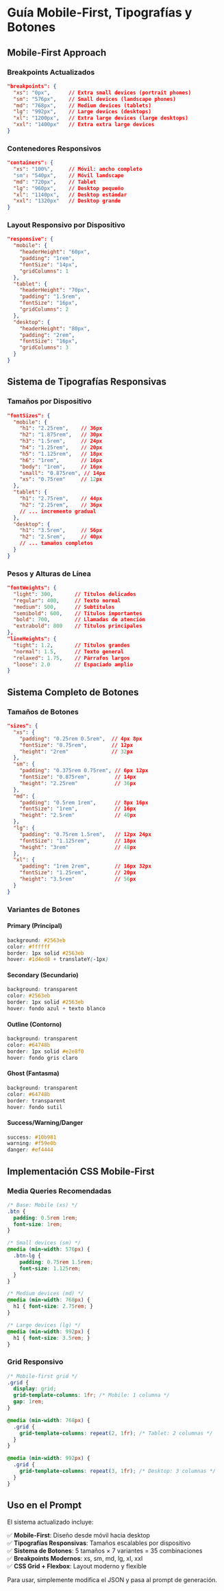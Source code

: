 # Guía Mobile-First, Tipografías y Botones

## Mobile-First Approach

### Breakpoints Actualizados
```json
"breakpoints": {
  "xs": "0px",      // Extra small devices (portrait phones)
  "sm": "576px",    // Small devices (landscape phones)
  "md": "768px",    // Medium devices (tablets)
  "lg": "992px",    // Large devices (desktops)
  "xl": "1200px",   // Extra large devices (large desktops)
  "xxl": "1400px"   // Extra extra large devices
}
```

### Contenedores Responsivos
```json
"containers": {
  "xs": "100%",     // Móvil: ancho completo
  "sm": "540px",    // Móvil landscape
  "md": "720px",    // Tablet
  "lg": "960px",    // Desktop pequeño
  "xl": "1140px",   // Desktop estándar
  "xxl": "1320px"   // Desktop grande
}
```

### Layout Responsivo por Dispositivo
```json
"responsive": {
  "mobile": {
    "headerHeight": "60px",
    "padding": "1rem",
    "fontSize": "14px",
    "gridColumns": 1
  },
  "tablet": {
    "headerHeight": "70px", 
    "padding": "1.5rem",
    "fontSize": "16px",
    "gridColumns": 2
  },
  "desktop": {
    "headerHeight": "80px",
    "padding": "2rem", 
    "fontSize": "16px",
    "gridColumns": 3
  }
}
```

## Sistema de Tipografías Responsivas

### Tamaños por Dispositivo
```json
"fontSizes": {
  "mobile": {
    "h1": "2.25rem",    // 36px
    "h2": "1.875rem",   // 30px
    "h3": "1.5rem",     // 24px
    "h4": "1.25rem",    // 20px
    "h5": "1.125rem",   // 18px
    "h6": "1rem",       // 16px
    "body": "1rem",     // 16px
    "small": "0.875rem", // 14px
    "xs": "0.75rem"     // 12px
  },
  "tablet": {
    "h1": "2.75rem",    // 44px
    "h2": "2.25rem",    // 36px
    // ... incremento gradual
  },
  "desktop": {
    "h1": "3.5rem",     // 56px
    "h2": "2.5rem",     // 40px
    // ... tamaños completos
  }
}
```

### Pesos y Alturas de Línea
```json
"fontWeights": {
  "light": 300,       // Títulos delicados
  "regular": 400,     // Texto normal
  "medium": 500,      // Subtítulos
  "semibold": 600,    // Títulos importantes
  "bold": 700,        // Llamadas de atención
  "extrabold": 800    // Títulos principales
},
"lineHeights": {
  "tight": 1.2,       // Títulos grandes
  "normal": 1.5,      // Texto general
  "relaxed": 1.75,    // Párrafos largos
  "loose": 2.0        // Espaciado amplio
}
```

## Sistema Completo de Botones

### Tamaños de Botones
```json
"sizes": {
  "xs": {
    "padding": "0.25rem 0.5rem",  // 4px 8px
    "fontSize": "0.75rem",        // 12px
    "height": "2rem"              // 32px
  },
  "sm": {
    "padding": "0.375rem 0.75rem", // 6px 12px
    "fontSize": "0.875rem",        // 14px
    "height": "2.25rem"            // 36px
  },
  "md": {
    "padding": "0.5rem 1rem",      // 8px 16px
    "fontSize": "1rem",            // 16px
    "height": "2.5rem"             // 40px
  },
  "lg": {
    "padding": "0.75rem 1.5rem",   // 12px 24px
    "fontSize": "1.125rem",        // 18px
    "height": "3rem"               // 48px
  },
  "xl": {
    "padding": "1rem 2rem",        // 16px 32px
    "fontSize": "1.25rem",         // 20px
    "height": "3.5rem"             // 56px
  }
}
```

### Variantes de Botones

#### Primary (Principal)
```css
background: #2563eb
color: #ffffff
border: 1px solid #2563eb
hover: #1d4ed8 + translateY(-1px)
```

#### Secondary (Secundario)
```css
background: transparent
color: #2563eb
border: 1px solid #2563eb
hover: fondo azul + texto blanco
```

#### Outline (Contorno)
```css
background: transparent
color: #64748b
border: 1px solid #e2e8f0
hover: fondo gris claro
```

#### Ghost (Fantasma)
```css
background: transparent
color: #64748b
border: transparent
hover: fondo sutil
```

#### Success/Warning/Danger
```css
success: #10b981
warning: #f59e0b  
danger: #ef4444
```

## Implementación CSS Mobile-First

### Media Queries Recomendadas
```css
/* Base: Mobile (xs) */
.btn {
  padding: 0.5rem 1rem;
  font-size: 1rem;
}

/* Small devices (sm) */
@media (min-width: 576px) {
  .btn-lg {
    padding: 0.75rem 1.5rem;
    font-size: 1.125rem;
  }
}

/* Medium devices (md) */
@media (min-width: 768px) {
  h1 { font-size: 2.75rem; }
}

/* Large devices (lg) */
@media (min-width: 992px) {
  h1 { font-size: 3.5rem; }
}
```

### Grid Responsivo
```css
/* Mobile-first grid */
.grid {
  display: grid;
  grid-template-columns: 1fr; /* Mobile: 1 columna */
  gap: 1rem;
}

@media (min-width: 768px) {
  .grid {
    grid-template-columns: repeat(2, 1fr); /* Tablet: 2 columnas */
  }
}

@media (min-width: 992px) {
  .grid {
    grid-template-columns: repeat(3, 1fr); /* Desktop: 3 columnas */
  }
}
```

## Uso en el Prompt

El sistema actualizado incluye:

✅ **Mobile-First**: Diseño desde móvil hacia desktop  
✅ **Tipografías Responsivas**: Tamaños escalables por dispositivo  
✅ **Sistema de Botones**: 5 tamaños × 7 variantes = 35 combinaciones  
✅ **Breakpoints Modernos**: xs, sm, md, lg, xl, xxl  
✅ **CSS Grid + Flexbox**: Layout moderno y flexible  

Para usar, simplemente modifica el JSON y pasa al prompt de generación.